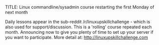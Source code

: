 TITLE: Linux commandline/sysadmin course restarting the first Monday of next month

Daily lessons appear in  the sub-reddit /r/linuxupskillchallenge  - which is also used for support/discussion. This is a 'rolling' course repeated each month. Announcing now to give you plenty of time to set up your server if you want to participate.  More detail at: http://linuxupskillchallenge.com 
